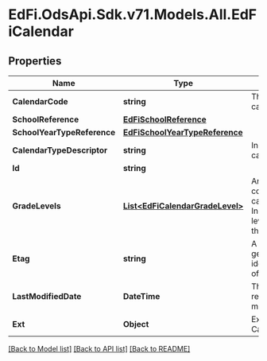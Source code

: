 # EdFi.OdsApi.Sdk.v71.Models.All.EdFiCalendar

## Properties

Name | Type | Description | Notes
------------ | ------------- | ------------- | -------------
**CalendarCode** | **string** | The identifier for the calendar. | 
**SchoolReference** | [**EdFiSchoolReference**](EdFiSchoolReference.md) |  | 
**SchoolYearTypeReference** | [**EdFiSchoolYearTypeReference**](EdFiSchoolYearTypeReference.md) |  | 
**CalendarTypeDescriptor** | **string** | Indicates the type of calendar. | 
**Id** | **string** |  | [optional] 
**GradeLevels** | [**List&lt;EdFiCalendarGradeLevel&gt;**](EdFiCalendarGradeLevel.md) | An unordered collection of calendarGradeLevels. Indicates the grade level associated with the calendar. | [optional] 
**Etag** | **string** | A unique system-generated value that identifies the version of the resource. | [optional] 
**LastModifiedDate** | **DateTime** | The date and time the resource was last modified. | [optional] 
**Ext** | **Object** | Extensions to the Calendar entity. | [optional] 

[[Back to Model list]](../../README.md#documentation-for-models) [[Back to API list]](../../README.md#documentation-for-api-endpoints) [[Back to README]](../../README.md)


